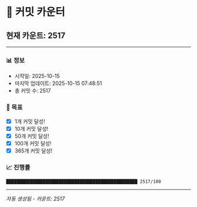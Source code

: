 # 🔢 커밋 카운터

## 현재 카운트: 2517

---

### 📊 정보
- 시작일: 2025-10-15
- 마지막 업데이트: 2025-10-15 07:48:51
- 총 커밋 수: 2517

### 🎯 목표
- [x] 1개 커밋 달성!
- [x] 10개 커밋 달성!
- [x] 50개 커밋 달성!
- [x] 100개 커밋 달성!
- [x] 365개 커밋 달성!

### 📈 진행률
```
██████████████████████████████████████████████████ 2517/100
```

---
*자동 생성됨 - 카운트: 2517*

